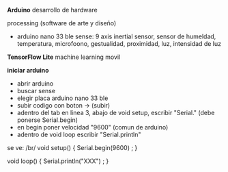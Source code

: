 **Arduino**
desarrollo de hardware

processing (software de arte y diseño)

- arduino nano 33 ble sense: 9 axis inertial sensor, sensor de humeldad, temperatura, microfoono, gestualidad, proximidad, luz, intensidad de luz

**TensorFlow Lite**
machine learning movil

**iniciar arduino**

- abrir arduino
- buscar sense
- elegir placa arduino nano 33 ble
- subir codigo con boton -> (subir)
- adentro del tab en linea 3, abajo de void setup, escribir "Serial." (debe ponerse Serial.begin)
- en begin poner velocidad "9600" (comun de arduino)
- adentro de void loop escribir "Serial.println"


se ve: /br/
void setup() {
Serial.begin(9600) ;
}

void loop() {
Serial.println("XXX") ;
}
